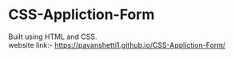 # CSS-Appliction-Form
Built using HTML and CSS.<br>
website link:- https://pavanshetti1.github.io/CSS-Appliction-Form/

